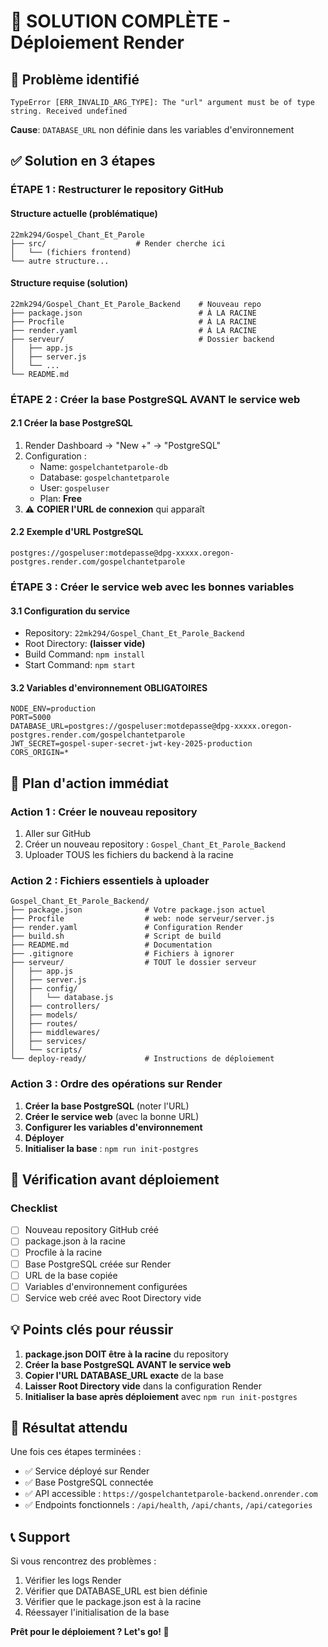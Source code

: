 # 🎯 SOLUTION COMPLÈTE - Déploiement Render

## 🚨 Problème identifié
```
TypeError [ERR_INVALID_ARG_TYPE]: The "url" argument must be of type string. Received undefined
```

**Cause**: `DATABASE_URL` non définie dans les variables d'environnement

## ✅ Solution en 3 étapes

### ÉTAPE 1 : Restructurer le repository GitHub

#### Structure actuelle (problématique)
```
22mk294/Gospel_Chant_Et_Parole
├── src/                    # Render cherche ici
│   └── (fichiers frontend)
└── autre structure...
```

#### Structure requise (solution)
```
22mk294/Gospel_Chant_Et_Parole_Backend    # Nouveau repo
├── package.json                          # À LA RACINE
├── Procfile                              # À LA RACINE
├── render.yaml                           # À LA RACINE
├── serveur/                              # Dossier backend
│   ├── app.js
│   ├── server.js
│   └── ...
└── README.md
```

### ÉTAPE 2 : Créer la base PostgreSQL AVANT le service web

#### 2.1 Créer la base PostgreSQL
1. Render Dashboard → "New +" → "PostgreSQL"
2. Configuration :
   - Name: `gospelchantetparole-db`
   - Database: `gospelchantetparole`
   - User: `gospeluser`
   - Plan: **Free**
3. ⚠️ **COPIER l'URL de connexion** qui apparaît

#### 2.2 Exemple d'URL PostgreSQL
```
postgres://gospeluser:motdepasse@dpg-xxxxx.oregon-postgres.render.com/gospelchantetparole
```

### ÉTAPE 3 : Créer le service web avec les bonnes variables

#### 3.1 Configuration du service
- Repository: `22mk294/Gospel_Chant_Et_Parole_Backend`
- Root Directory: **(laisser vide)**
- Build Command: `npm install`
- Start Command: `npm start`

#### 3.2 Variables d'environnement **OBLIGATOIRES**
```
NODE_ENV=production
PORT=5000
DATABASE_URL=postgres://gospeluser:motdepasse@dpg-xxxxx.oregon-postgres.render.com/gospelchantetparole
JWT_SECRET=gospel-super-secret-jwt-key-2025-production
CORS_ORIGIN=*
```

## 🚀 Plan d'action immédiat

### Action 1 : Créer le nouveau repository
1. Aller sur GitHub
2. Créer un nouveau repository : `Gospel_Chant_Et_Parole_Backend`
3. Uploader TOUS les fichiers du backend à la racine

### Action 2 : Fichiers essentiels à uploader
```
Gospel_Chant_Et_Parole_Backend/
├── package.json              # Votre package.json actuel
├── Procfile                  # web: node serveur/server.js
├── render.yaml               # Configuration Render
├── build.sh                  # Script de build
├── README.md                 # Documentation
├── .gitignore                # Fichiers à ignorer
├── serveur/                  # TOUT le dossier serveur
│   ├── app.js
│   ├── server.js
│   ├── config/
│   │   └── database.js
│   ├── controllers/
│   ├── models/
│   ├── routes/
│   ├── middlewares/
│   ├── services/
│   └── scripts/
└── deploy-ready/             # Instructions de déploiement
```

### Action 3 : Ordre des opérations sur Render
1. **Créer la base PostgreSQL** (noter l'URL)
2. **Créer le service web** (avec la bonne URL)
3. **Configurer les variables d'environnement**
4. **Déployer**
5. **Initialiser la base** : `npm run init-postgres`

## 🔧 Vérification avant déploiement

### Checklist
- [ ] Nouveau repository GitHub créé
- [ ] package.json à la racine
- [ ] Procfile à la racine
- [ ] Base PostgreSQL créée sur Render
- [ ] URL de la base copiée
- [ ] Variables d'environnement configurées
- [ ] Service web créé avec Root Directory vide

## 💡 Points clés pour réussir

1. **package.json DOIT être à la racine** du repository
2. **Créer la base PostgreSQL AVANT le service web**
3. **Copier l'URL DATABASE_URL exacte** de la base
4. **Laisser Root Directory vide** dans la configuration Render
5. **Initialiser la base après déploiement** avec `npm run init-postgres`

## 🎯 Résultat attendu

Une fois ces étapes terminées :
- ✅ Service déployé sur Render
- ✅ Base PostgreSQL connectée
- ✅ API accessible : `https://gospelchantetparole-backend.onrender.com`
- ✅ Endpoints fonctionnels : `/api/health`, `/api/chants`, `/api/categories`

## 📞 Support

Si vous rencontrez des problèmes :
1. Vérifier les logs Render
2. Vérifier que DATABASE_URL est bien définie
3. Vérifier que le package.json est à la racine
4. Réessayer l'initialisation de la base

**Prêt pour le déploiement ? Let's go! 🚀**
